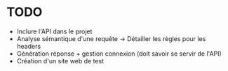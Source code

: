 # TODO
* Inclure l'API dans le projet
* Analyse sémantique d'une requête -> Détailler les règles pour les headers
* Génération réponse + gestion connexion (doit savoir se servir de l'API)
* Création d'un site web de test